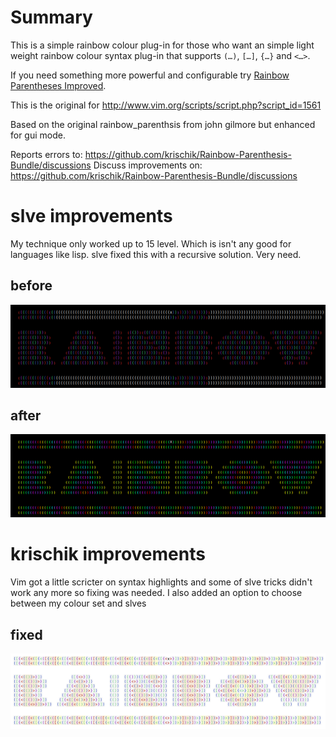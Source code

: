# Summary

This is a simple rainbow colour plug-in for those who want an simple light
weight rainbow colour syntax plug-in that supports `(…)`, `[…]`, `{…}`
and `<…>`. 

If you need something more powerful and configurable try
[Rainbow Parentheses Improved](https://github.com/luochen1990).

This is the original for http://www.vim.org/scripts/script.php?script_id=1561

Based on the original rainbow_parenthsis from john gilmore but enhanced for
gui mode.

Reports errors to: https://github.com/krischik/Rainbow-Parenthesis-Bundle/discussions
Discuss improvements on: https://github.com/krischik/Rainbow-Parenthesis-Bundle/discussions

# slve improvements

My technique only worked up to 15 level. Which is isn't any good for languages
 like lisp. slve fixed this with a recursive solution. Very need.

## before

![before](Pictures/before.png)

## after

![after](Pictures/after.png)

# krischik improvements

Vim got a little scricter on syntax highlights and some of slve tricks didn't
work any more so fixing was needed. I also added an option to choose between
my colour set and slves

## fixed

<img src="Pictures/fixed.png"  width="1060">
